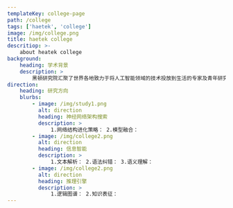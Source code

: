 ```yaml
---
templateKey: college-page
path: /college
tags: ['haetek', 'college']
image: /img/college.png
title: haetek college
descritiop: >-
    about heatek college
background:
    heading: 学术背景
    description: >
        黑顿研究院汇聚了世界各地致力于将人工智能领域的技术投放到生活的专家及青年研究者，\来自被称为深度学习发源地的多伦多大学、csranking人工智能领域世界排名第一的卡耐基梅隆大学、中国科学院计算技术研究所等国内外权威学术机构。\黑顿研究院兼顾理论型及工程型研究，摒弃“leaderboard”等以刷指标、博眼球为履行自身价值观的唯一渠道的研究模式，\着重于将算法技术落地化、场景化、实质化、深远化。
direction:
    heading: 研究方向
    blurbs:
        - image: /img/study1.png
          alt: direction
          heading: 神经网络架构搜索
          description: >
              1.网络结构进化策略： 2.模型融合：
        - image: /img/college2.png
          alt: direction
          heading: 信息智能
          description: >
              1.文本解析： 2.语法纠错： 3.语义理解：
        - image: /img/college2.png
          alt: direction
          heading: 推理引擎
          description: >
              1.逻辑图谱： 2.知识表征：
---
```

